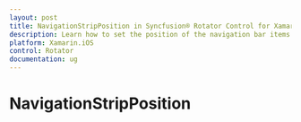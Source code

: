 ```yaml
---
layout: post
title: NavigationStripPosition in Syncfusion® Rotator Control for Xamarin.iOS 
description: Learn how to set the position of the navigation bar items in Rotator control
platform: Xamarin.iOS
control: Rotator
documentation: ug
---
```


# NavigationStripPosition

